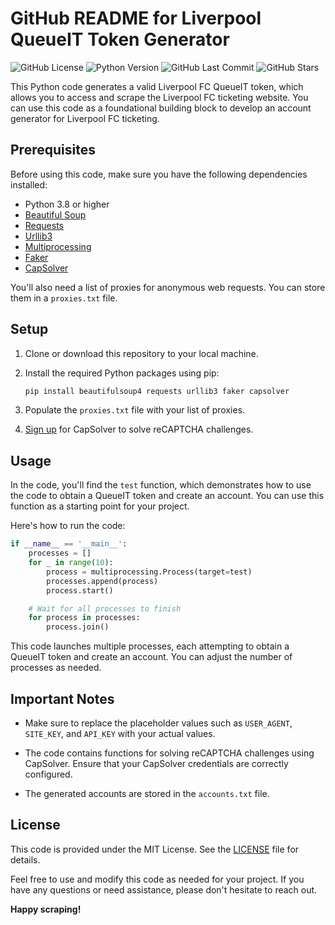 # GitHub README for Liverpool QueueIT Token Generator

![GitHub License](https://img.shields.io/badge/license-MIT-blue.svg)
![Python Version](https://img.shields.io/badge/Python-3.8%20%7C%203.9%20%7C%203.10%20%7C%203.11-blue)
![GitHub Last Commit](https://img.shields.io/github/last-commit/your-username/your-repo)
![GitHub Stars](https://img.shields.io/github/stars/your-username/your-repo?style=social)

This Python code generates a valid Liverpool FC QueueIT token, which allows you to access and scrape the Liverpool FC ticketing website. You can use this code as a foundational building block to develop an account generator for Liverpool FC ticketing. 

## Prerequisites

Before using this code, make sure you have the following dependencies installed:

- Python 3.8 or higher
- [Beautiful Soup](https://www.crummy.com/software/BeautifulSoup/bs4/doc/)
- [Requests](https://docs.python-requests.org/en/master/)
- [Urllib3](https://urllib3.readthedocs.io/en/latest/)
- [Multiprocessing](https://docs.python.org/3/library/multiprocessing.html)
- [Faker](https://faker.readthedocs.io/en/master/)
- [CapSolver](https://capsolver.com/)

You'll also need a list of proxies for anonymous web requests. You can store them in a `proxies.txt` file.

## Setup

1. Clone or download this repository to your local machine.

2. Install the required Python packages using pip:

   ```bash
   pip install beautifulsoup4 requests urllib3 faker capsolver
   ```

3. Populate the `proxies.txt` file with your list of proxies.

4. [Sign up](https://capsolver.com/) for CapSolver to solve reCAPTCHA challenges.

## Usage

In the code, you'll find the `test` function, which demonstrates how to use the code to obtain a QueueIT token and create an account. You can use this function as a starting point for your project.

Here's how to run the code:

```python
if __name__ == '__main__':
    processes = []
    for _ in range(10):
        process = multiprocessing.Process(target=test)
        processes.append(process)
        process.start()

    # Wait for all processes to finish
    for process in processes:
        process.join()
```

This code launches multiple processes, each attempting to obtain a QueueIT token and create an account. You can adjust the number of processes as needed.

## Important Notes

- Make sure to replace the placeholder values such as `USER_AGENT`, `SITE_KEY`, and `API_KEY` with your actual values.

- The code contains functions for solving reCAPTCHA challenges using CapSolver. Ensure that your CapSolver credentials are correctly configured.

- The generated accounts are stored in the `accounts.txt` file.

## License

This code is provided under the MIT License. See the [LICENSE](LICENSE) file for details.

Feel free to use and modify this code as needed for your project. If you have any questions or need assistance, please don't hesitate to reach out.

**Happy scraping!**
